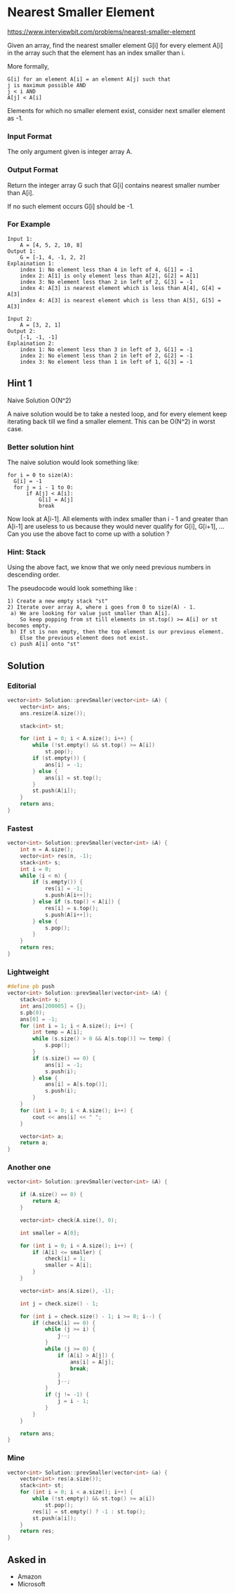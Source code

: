 # Nearest Smaller Element

https://www.interviewbit.com/problems/nearest-smaller-element

Given an array, find the nearest smaller element G[i] for every element A[i] in the array such that the element has an index smaller than i.

More formally,
```
G[i] for an element A[i] = an element A[j] such that 
j is maximum possible AND 
j < i AND
A[j] < A[i]
```
Elements for which no smaller element exist, consider next smaller element as -1.

### Input Format

The only argument given is integer array A.

### Output Format

Return the integer array G such that G[i] contains nearest smaller number than A[i].

If no such element occurs G[i] should be -1.

### For Example
```
Input 1:
    A = [4, 5, 2, 10, 8]
Output 1:
    G = [-1, 4, -1, 2, 2]
Explaination 1:
    index 1: No element less than 4 in left of 4, G[1] = -1
    index 2: A[1] is only element less than A[2], G[2] = A[1]
    index 3: No element less than 2 in left of 2, G[3] = -1
    index 4: A[3] is nearest element which is less than A[4], G[4] = A[3]
    index 4: A[3] is nearest element which is less than A[5], G[5] = A[3]
    
Input 2:
    A = [3, 2, 1]
Output 2:
    [-1, -1, -1]
Explaination 2:
    index 1: No element less than 3 in left of 3, G[1] = -1
    index 2: No element less than 2 in left of 2, G[2] = -1
    index 3: No element less than 1 in left of 1, G[3] = -1
```

## Hint 1

Naive Solution O(N^2)

A naive solution would be to take a nested loop, and for every element keep iterating back till we find a smaller element.
This can be O(N^2) in worst case.

### Better solution hint

The naive solution would look something like:
```
for i = 0 to size(A):
  G[i] = -1
  for j = i - 1 to 0:
      if A[j] < A[i]:
          G[i] = A[j]
          break
```
Now look at A[i-1]. All elements with index smaller than i - 1 and greater than A[i-1]
are useless to us because they would never qualify for G[i], G[i+1], ...
Can you use the above fact to come up with a solution ?

### Hint: Stack

Using the above fact, we know that we only need previous numbers in descending order.

The pseudocode would look something like :
```
1) Create a new empty stack "st"
2) Iterate over array A, where i goes from 0 to size(A) - 1.
 a) We are looking for value just smaller than A[i].
    So keep popping from st till elements in st.top() >= A[i] or st becomes empty.
 b) If st is non empty, then the top element is our previous element.
    Else the previous element does not exist.
 c) push A[i] onto "st"
```
## Solution

### Editorial

```cpp
vector<int> Solution::prevSmaller(vector<int> &A) {
	vector<int> ans;
	ans.resize(A.size());

	stack<int> st;

	for (int i = 0; i < A.size(); i++) {
		while (!st.empty() && st.top() >= A[i])
			st.pop();
		if (st.empty()) {
			ans[i] = -1;
		} else {
			ans[i] = st.top();
		}
		st.push(A[i]);
	}
	return ans;
}
```

### Fastest
```cpp
vector<int> Solution::prevSmaller(vector<int> &A) {
    int n = A.size();
    vector<int> res(n, -1);
    stack<int> s;
    int i = 0;
    while (i < n) {
        if (s.empty()) {
            res[i] = -1;
            s.push(A[i++]);
        } else if (s.top() < A[i]) {
            res[i] = s.top();
            s.push(A[i++]);
        } else {
            s.pop();
        }
    }
    return res;
}
```

### Lightweight
```cpp
#define pb push
vector<int> Solution::prevSmaller(vector<int> &A) {
    stack<int> s;
    int ans[200005] = {};
    s.pb(0);
    ans[0] = -1;
    for (int i = 1; i < A.size(); i++) {
        int temp = A[i];
        while (s.size() > 0 && A[s.top()] >= temp) {
            s.pop();
        }
        if (s.size() == 0) {
            ans[i] = -1;
            s.push(i);
        } else {
            ans[i] = A[s.top()];
            s.push(i);
        }
    }
    for (int i = 0; i < A.size(); i++) {
        cout << ans[i] << " ";
    }

    vector<int> a;
    return a;
}

```

### Another one

```cpp
vector<int> Solution::prevSmaller(vector<int> &A) {

	if (A.size() == 0) {
		return A;
	}

	vector<int> check(A.size(), 0);

	int smaller = A[0];

	for (int i = 0; i < A.size(); i++) {
		if (A[i] <= smaller) {
			check[i] = 1;
			smaller = A[i];
		}
	}

	vector<int> ans(A.size(), -1);

	int j = check.size() - 1;

	for (int i = check.size() - 1; i >= 0; i--) {
		if (check[i] == 0) {
			while (j >= i) {
				j--;
			}
			while (j >= 0) {
				if (A[i] > A[j]) {
					ans[i] = A[j];
					break;
				}
				j--;
			}
			if (j != -1) {
				j = i - 1;
			}
		}
	}

	return ans;
}
```
### Mine

```cpp
vector<int> Solution::prevSmaller(vector<int> &a) {
    vector<int> res(a.size());
    stack<int> st;
    for (int i = 0; i < a.size(); i++) {
        while (!st.empty() && st.top() >= a[i])
            st.pop();
        res[i] = st.empty() ? -1 : st.top();
        st.push(a[i]);
    }
    return res;
}

```

## Asked in

* Amazon
* Microsoft


